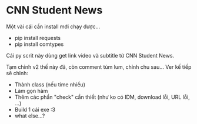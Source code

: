 # CNN Student News

Một vài cái cần install mới chạy được...
- pip install requests
- pip install comtypes

Cái py scrit này dùng get link video và subtitle từ CNN Student News.

Tạm chỉnh v2 thế này đã, còn comment tùm lum, chỉnh chu sau...
Ver kế tiếp sẽ chỉnh:
* Thành class (nếu time nhiều)
* Làm gọn hàm
* Thêm các phần "check" cần thiết (như ko có IDM, download lỗi, URL lỗi, ...)
* Build 1 cái exe :3
* what else...?

